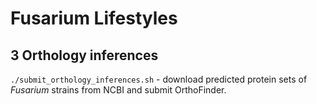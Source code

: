 # Fusarium Lifestyles

## 3 Orthology inferences

`./submit_orthology_inferences.sh` - download predicted protein sets of *Fusarium* strains from NCBI and submit OrthoFinder.